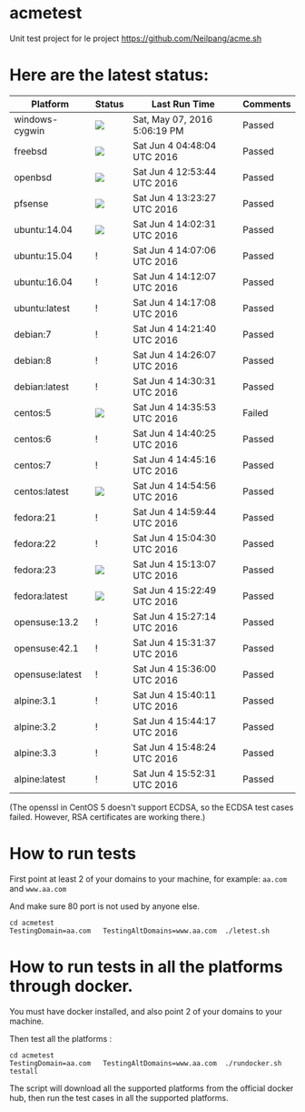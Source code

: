 # acmetest
Unit test project for le project https://github.com/Neilpang/acme.sh



# Here are the latest status:

| Platform | Status| Last Run Time| Comments|
-----------|-------|--------------|---------|
|windows-cygwin| ![](https://cdn.rawgit.com/Neilpang/letest/master/status/windows-cygwin.svg?1462640779)| Sat, May 07, 2016  5:06:19 PM| Passed |
|freebsd| ![](https://cdn.rawgit.com/Neilpang/letest/master/status/freebsd.svg?1465015684)| Sat Jun  4 04:48:04 UTC 2016| Passed |
|openbsd| ![](https://cdn.rawgit.com/Neilpang/letest/master/status/openbsd.svg?1465044824)| Sat Jun  4 12:53:44 UTC 2016| Passed |
|pfsense| ![](https://cdn.rawgit.com/Neilpang/letest/master/status/pfsense.svg?1465046607)| Sat Jun  4 13:23:27 UTC 2016| Passed |
|ubuntu:14.04| ![](https://cdn.rawgit.com/Neilpang/letest/master/status/ubuntu-14.04.svg?1465048951)| Sat Jun  4 14:02:31 UTC 2016| Passed |
|ubuntu:15.04| \![](https://cdn.rawgit.com/Neilpang/letest/master/status/ubuntu-15.04.svg?1465049226)| Sat Jun  4 14:07:06 UTC 2016| Passed |
|ubuntu:16.04| \![](https://cdn.rawgit.com/Neilpang/letest/master/status/ubuntu-16.04.svg?1465049527)| Sat Jun  4 14:12:07 UTC 2016| Passed |
|ubuntu:latest| \![](https://cdn.rawgit.com/Neilpang/letest/master/status/ubuntu-latest.svg?1465049828)| Sat Jun  4 14:17:08 UTC 2016| Passed |
|debian:7| \![](https://cdn.rawgit.com/Neilpang/letest/master/status/debian-7.svg?1465050100)| Sat Jun  4 14:21:40 UTC 2016| Passed |
|debian:8| \![](https://cdn.rawgit.com/Neilpang/letest/master/status/debian-8.svg?1465050367)| Sat Jun  4 14:26:07 UTC 2016| Passed |
|debian:latest| \![](https://cdn.rawgit.com/Neilpang/letest/master/status/debian-latest.svg?1465050631)| Sat Jun  4 14:30:31 UTC 2016| Passed |
|centos:5| ![](https://cdn.rawgit.com/Neilpang/letest/master/status/centos-5.svg?1465050953)| Sat Jun  4 14:35:53 UTC 2016| Failed |
|centos:6| \![](https://cdn.rawgit.com/Neilpang/letest/master/status/centos-6.svg?1465051225)| Sat Jun  4 14:40:25 UTC 2016| Passed |
|centos:7| \![](https://cdn.rawgit.com/Neilpang/letest/master/status/centos-7.svg?1465051516)| Sat Jun  4 14:45:16 UTC 2016| Passed |
|centos:latest| ![](https://cdn.rawgit.com/Neilpang/letest/master/status/centos-latest.svg?1465052096)| Sat Jun  4 14:54:56 UTC 2016| Passed |
|fedora:21| \![](https://cdn.rawgit.com/Neilpang/letest/master/status/fedora-21.svg?1465052384)| Sat Jun  4 14:59:44 UTC 2016| Passed |
|fedora:22| \![](https://cdn.rawgit.com/Neilpang/letest/master/status/fedora-22.svg?1465052670)| Sat Jun  4 15:04:30 UTC 2016| Passed |
|fedora:23| ![](https://cdn.rawgit.com/Neilpang/letest/master/status/fedora-23.svg?1465053187)| Sat Jun  4 15:13:07 UTC 2016| Passed |
|fedora:latest| ![](https://cdn.rawgit.com/Neilpang/letest/master/status/fedora-latest.svg?1465053769)| Sat Jun  4 15:22:49 UTC 2016| Passed |
|opensuse:13.2| \![](https://cdn.rawgit.com/Neilpang/letest/master/status/opensuse-13.2.svg?1465054034)| Sat Jun  4 15:27:14 UTC 2016| Passed |
|opensuse:42.1| \![](https://cdn.rawgit.com/Neilpang/letest/master/status/opensuse-42.1.svg?1465054297)| Sat Jun  4 15:31:37 UTC 2016| Passed |
|opensuse:latest| \![](https://cdn.rawgit.com/Neilpang/letest/master/status/opensuse-latest.svg?1465054560)| Sat Jun  4 15:36:00 UTC 2016| Passed |
|alpine:3.1| \![](https://cdn.rawgit.com/Neilpang/letest/master/status/alpine-3.1.svg?1465054811)| Sat Jun  4 15:40:11 UTC 2016| Passed |
|alpine:3.2| \![](https://cdn.rawgit.com/Neilpang/letest/master/status/alpine-3.2.svg?1465055057)| Sat Jun  4 15:44:17 UTC 2016| Passed |
|alpine:3.3| \![](https://cdn.rawgit.com/Neilpang/letest/master/status/alpine-3.3.svg?1465055304)| Sat Jun  4 15:48:24 UTC 2016| Passed |
|alpine:latest| \![](https://cdn.rawgit.com/Neilpang/letest/master/status/alpine-latest.svg?1465055551)| Sat Jun  4 15:52:31 UTC 2016| Passed |
(The openssl in CentOS 5 doesn't support ECDSA, so the ECDSA test cases failed. However, RSA certificates are working there.)

# How to run tests

First point at least 2 of your domains to your machine, 
for example: `aa.com` and `www.aa.com`

And make sure 80 port is not used by anyone else.

```
cd acmetest
TestingDomain=aa.com   TestingAltDomains=www.aa.com  ./letest.sh
```

# How to run tests in all the platforms through docker.

You must have docker installed, and also point 2 of your domains to your machine.

Then test all the platforms :

```
cd acmetest
TestingDomain=aa.com   TestingAltDomains=www.aa.com  ./rundocker.sh  testall
```

The script will download all the supported platforms from the official docker hub, then run the test cases in all the supported platforms.






